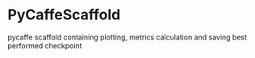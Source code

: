 # PyCaffeScaffold
pycaffe scaffold containing plotting, metrics calculation and saving best performed checkpoint
